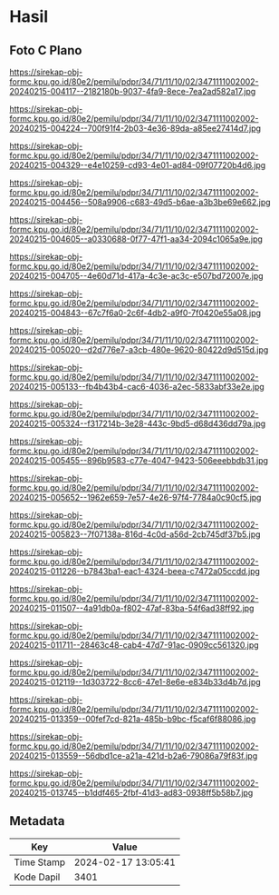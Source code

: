 # Hasil

## Foto C Plano

https://sirekap-obj-formc.kpu.go.id/80e2/pemilu/pdpr/34/71/11/10/02/3471111002002-20240215-004117--2182180b-9037-4fa9-8ece-7ea2ad582a17.jpg

https://sirekap-obj-formc.kpu.go.id/80e2/pemilu/pdpr/34/71/11/10/02/3471111002002-20240215-004224--700f91f4-2b03-4e36-89da-a85ee27414d7.jpg

https://sirekap-obj-formc.kpu.go.id/80e2/pemilu/pdpr/34/71/11/10/02/3471111002002-20240215-004329--e4e10259-cd93-4e01-ad84-09f07720b4d6.jpg

https://sirekap-obj-formc.kpu.go.id/80e2/pemilu/pdpr/34/71/11/10/02/3471111002002-20240215-004456--508a9906-c683-49d5-b6ae-a3b3be69e662.jpg

https://sirekap-obj-formc.kpu.go.id/80e2/pemilu/pdpr/34/71/11/10/02/3471111002002-20240215-004605--a0330688-0f77-47f1-aa34-2094c1065a9e.jpg

https://sirekap-obj-formc.kpu.go.id/80e2/pemilu/pdpr/34/71/11/10/02/3471111002002-20240215-004705--4e60d71d-417a-4c3e-ac3c-e507bd72007e.jpg

https://sirekap-obj-formc.kpu.go.id/80e2/pemilu/pdpr/34/71/11/10/02/3471111002002-20240215-004843--67c7f6a0-2c6f-4db2-a9f0-7f0420e55a08.jpg

https://sirekap-obj-formc.kpu.go.id/80e2/pemilu/pdpr/34/71/11/10/02/3471111002002-20240215-005020--d2d776e7-a3cb-480e-9620-80422d9d515d.jpg

https://sirekap-obj-formc.kpu.go.id/80e2/pemilu/pdpr/34/71/11/10/02/3471111002002-20240215-005133--fb4b43b4-cac6-4036-a2ec-5833abf33e2e.jpg

https://sirekap-obj-formc.kpu.go.id/80e2/pemilu/pdpr/34/71/11/10/02/3471111002002-20240215-005324--f317214b-3e28-443c-9bd5-d68d436dd79a.jpg

https://sirekap-obj-formc.kpu.go.id/80e2/pemilu/pdpr/34/71/11/10/02/3471111002002-20240215-005455--896b9583-c77e-4047-9423-506eeebbdb31.jpg

https://sirekap-obj-formc.kpu.go.id/80e2/pemilu/pdpr/34/71/11/10/02/3471111002002-20240215-005652--1962e659-7e57-4e26-97f4-7784a0c90cf5.jpg

https://sirekap-obj-formc.kpu.go.id/80e2/pemilu/pdpr/34/71/11/10/02/3471111002002-20240215-005823--7f07138a-816d-4c0d-a56d-2cb745df37b5.jpg

https://sirekap-obj-formc.kpu.go.id/80e2/pemilu/pdpr/34/71/11/10/02/3471111002002-20240215-011226--b7843ba1-eac1-4324-beea-c7472a05ccdd.jpg

https://sirekap-obj-formc.kpu.go.id/80e2/pemilu/pdpr/34/71/11/10/02/3471111002002-20240215-011507--4a91db0a-f802-47af-83ba-54f6ad38ff92.jpg

https://sirekap-obj-formc.kpu.go.id/80e2/pemilu/pdpr/34/71/11/10/02/3471111002002-20240215-011711--28463c48-cab4-47d7-91ac-0909cc561320.jpg

https://sirekap-obj-formc.kpu.go.id/80e2/pemilu/pdpr/34/71/11/10/02/3471111002002-20240215-012119--1d303722-8cc6-47e1-8e6e-e834b33d4b7d.jpg

https://sirekap-obj-formc.kpu.go.id/80e2/pemilu/pdpr/34/71/11/10/02/3471111002002-20240215-013359--00fef7cd-821a-485b-b9bc-f5caf6f88086.jpg

https://sirekap-obj-formc.kpu.go.id/80e2/pemilu/pdpr/34/71/11/10/02/3471111002002-20240215-013559--56dbd1ce-a21a-421d-b2a6-79086a79f83f.jpg

https://sirekap-obj-formc.kpu.go.id/80e2/pemilu/pdpr/34/71/11/10/02/3471111002002-20240215-013745--b1ddf465-2fbf-41d3-ad83-0938ff5b58b7.jpg


## Metadata

| Key        | Value               |
| ---------- | ------------------- |
| Time Stamp | 2024-02-17 13:05:41 |
| Kode Dapil | 3401                |



